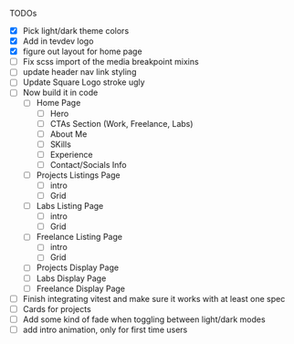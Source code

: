 TODOs

- [x] Pick light/dark theme colors
- [x] Add in tevdev logo
- [x] figure out layout for home page
- [ ] Fix scss import of the media breakpoint mixins
- [ ] update header nav link styling
- [ ] Update Square Logo stroke ugly
- [ ] Now build it in code
  - [ ] Home Page
    - [ ] Hero
    - [ ] CTAs Section (Work, Freelance, Labs)
    - [ ] About Me
    - [ ] SKills
    - [ ] Experience
    - [ ] Contact/Socials Info
  - [ ] Projects Listings Page
    - [ ] intro
    - [ ] Grid
  - [ ] Labs Listing Page
    - [ ] intro
    - [ ] Grid
  - [ ] Freelance Listing Page
    - [ ] intro
    - [ ] Grid
  - [ ] Projects Display Page
  - [ ] Labs Display Page
  - [ ] Freelance Display Page
- [ ] Finish integrating vitest and make sure it works with at least one spec
- [ ] Cards for projects
- [ ] Add some kind of fade when toggling between light/dark modes
- [ ] add intro animation, only for first time users
